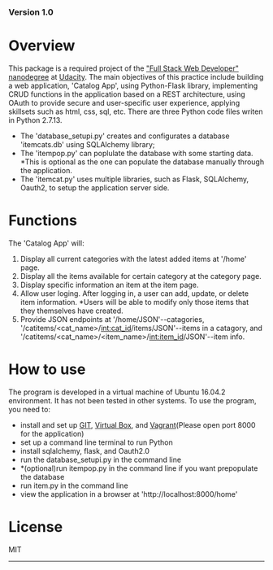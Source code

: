 ### Version 1.0
# Overview
This package is a required project of the ["Full Stack Web Developer" nanodegree][FSWD] at [Udacity]. The main objectives of this practice include building a web application, 'Catalog App', using Python-Flask library, implementing CRUD functions in the application based on a REST architecture, using OAuth to provide secure and user-specific user experience, applying skillsets such as html, css, sql, etc. There are three Python code files writen in Python 2.7.13. 
- The 'database_setupi.py' creates and configurates a database 'itemcats.db' using SQLAlchemy library; 
- The 'itempop.py' can poplulate the database with some starting data. *This is optional as the one can populate the database manually through the application.
- The 'itemcat.py' uses multiple libraries, such as Flask, SQLAlchemy, Oauth2, to setup the application server side.

# Functions
The 'Catalog App' will:
1. Display all current categories with the latest added items at '/home' page.
2. Display all the items available for certain category at the category page.
3. Display specific information an item at the item page.
4. Allow user loging. After logging in, a user can add, update, or delete item information. *Users will be able to modify only those items that they themselves have created.
5. Provide JSON endpoints at '/home/JSON'--catagories, '/catitems/<cat_name>/<int:cat_id>/items/JSON'--items in a catagory, and '/catitems/<cat_name>/<item_name>/<int:item_id>/JSON'--item info.

# How to use
The program is developed in a virtual machine of Ubuntu 16.04.2 environment. It has not been tested in other systems.
To use the program, you need to:
 - install and set up [GIT][git], [Virtual Box][vb], and [Vagrant][vag](Please open port 8000 for the application)
 - set up a command line terminal to run Python
 - install sqlalchemy, flask, and Oauth2.0
 - run the database_setupi.py in the command line
 - *(optional)run itempop.py in the command line if you want prepopulate the database
 - run item.py in the command line 
 - view the application in a browser at 'http://localhost:8000/home'

# License
MIT

***********************
  [FSWD]: <https://www.udacity.com/course/full-stack-web-developer-nanodegree--nd004>
  [Udacity]: <https://www.udacity.com>
  [git]: <https://www.virtualbox.org/wiki/Downloads>
  [vb]: <https://www.virtualbox.org/wiki/Downloads>
  [vag]: <https://www.vagrantup.com/downloads>